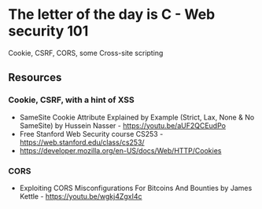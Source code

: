 # The letter of the day is C - Web security 101
Cookie, CSRF, CORS, some Cross-site scripting

## Resources 
### Cookie, CSRF, with a hint of XSS
- SameSite Cookie Attribute Explained by Example (Strict, Lax, None & No SameSite) by Hussein Nasser - https://youtu.be/aUF2QCEudPo
- Free Stanford Web Security course CS253 - https://web.stanford.edu/class/cs253/
- https://developer.mozilla.org/en-US/docs/Web/HTTP/Cookies

### CORS
- Exploiting CORS Misconfigurations For Bitcoins And Bounties by James Kettle - https://youtu.be/wgkj4ZgxI4c

